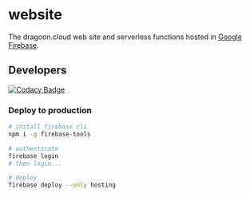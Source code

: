 # website
The dragoon.cloud web site and serverless functions hosted in [Google Firebase](https://firebase.google.com/).

## Developers

[![Codacy Badge](https://api.codacy.com/project/badge/Grade/359f0b8fc4e1459c99154f52afe98060)](https://www.codacy.com/app/tommed/website?utm_source=github.com&amp;utm_medium=referral&amp;utm_content=dragooncloud/website&amp;utm_campaign=Badge_Grade)

### Deploy to production

```bash
# install firebase cli
npm i -g firebase-tools

# authenticate
firebase login
# then login...

# deploy
firebase deploy --only hosting
```